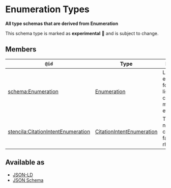 # Enumeration Types

**All type schemas that are derived from Enumeration**

This schema type is marked as **experimental** 🧪 and is subject to change.

## Members

| `@id`                                                                                           | Type                                                      | Description                                                                  |
| ----------------------------------------------------------------------------------------------- | --------------------------------------------------------- | ---------------------------------------------------------------------------- |
| [schema:Enumeration](https://schema.org/Enumeration)                                            | [Enumeration](Enumeration.md)                             | Lists or enumerations, for example, a list of cuisines or music genres, etc. |
| [stencila:CitationIntentEnumeration](https://schema.stenci.la/CitationIntentEnumeration.jsonld) | [CitationIntentEnumeration](CitationIntentEnumeration.md) | The type or nature of a citation, both factually and rhetorically.           |

## Available as

- [JSON-LD](https://schema.stenci.la/stencila.jsonld)
- [JSON Schema](https://schema.stenci.la/v1/EnumerationTypes.schema.json)
